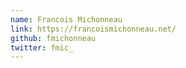 ```yaml
---
name: Francois Michonneau
link: https://francoismichonneau.net/
github: fmichonneau
twitter: fmic_
---
```

